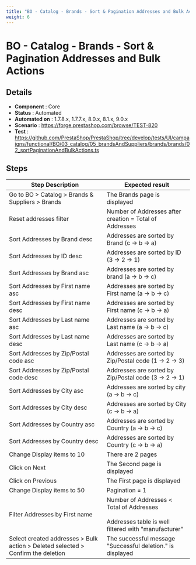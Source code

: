 ```yaml
---
title: "BO - Catalog - Brands - Sort & Pagination Addresses and Bulk Actions"
weight: 6
---
```


# BO - Catalog - Brands - Sort & Pagination Addresses and Bulk Actions
## Details
* **Component** : Core
* **Status** : Automated
* **Automated on** : 1.7.8.x, 1.7.7.x, 8.0.x, 8.1.x, 9.0.x
* **Scenario** : https://forge.prestashop.com/browse/TEST-820
* **Test** : https://github.com/PrestaShop/PrestaShop/tree/develop/tests/UI/campaigns/functional/BO/03_catalog/05_brandsAndSuppliers/brands/brands/02_sortPaginationAndBulkActions.ts

## Steps
| Step Description | Expected result |
| ----- | ----- |
| Go to BO > Catalog > Brands & Suppliers > Brands | The Brands page is displayed |
| Reset addresses filter | Number of Addresses after creation = Total of Addresses |
| Sort Addresses by Brand desc | Addresses are sorted by Brand (c -> b -> a) |
| Sort Addresses by ID desc | Addresses are sorted by ID (3 -> 2 -> 1) |
| Sort Addresses by Brand asc | Addresses are sorted by brand (a -> b -> c) |
| Sort Addresses by First name asc | Addresses are sorted by First name (a -> b -> c) |
| Sort Addresses by First name desc | Addresses are sorted by First name (c -> b -> a) |
| Sort Addresses by Last name asc | Addresses are sorted by Last name (a -> b -> c) |
| Sort Addresses by Last name desc | Addresses are sorted by Last name (c -> b -> a) |
| Sort Addresses by Zip/Postal code asc | Addresses are sorted by Zip/Postal code (1 -> 2 -> 3) |
| Sort Addresses by Zip/Postal code desc | Addresses are sorted by Zip/Postal code (3 -> 2 -> 1) |
| Sort Addresses by City asc | Addresses are sorted by city (a -> b -> c) |
| Sort Addresses by City desc | Addresses are sorted by City (c -> b -> a) |
| Sort Addresses by Country asc | Addresses are sorted by Country (a -> b -> c) |
| Sort Addresses by Country desc | Addresses are sorted by Country (c -> b -> a) |
| Change Display items to 10 | There are 2 pages |
| Click on Next | The Second page is displayed |
| Click on Previous | The First page is displayed |
| Change Display items to 50 | Pagination = 1 |
| Filter Addresses by First name | Number of Addresses < Total of Addresses<br><br>Addresses table is well filtered with "manufacturer" |
| Select created addresses > Bulk action > Deleted selected > Confirm the deletion | The successful message "Successful deletion." is displayed |
